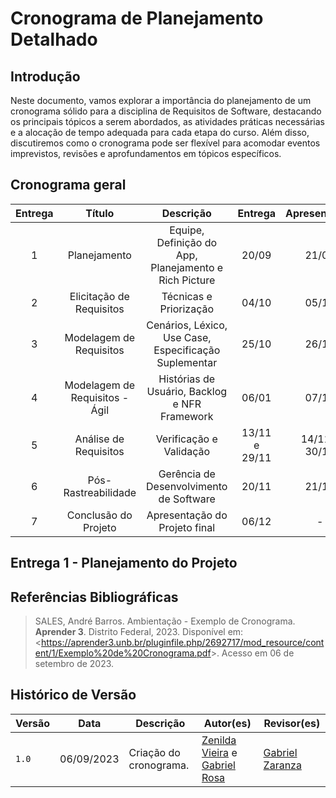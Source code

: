 # Cronograma de Planejamento Detalhado

## Introdução
Neste documento, vamos explorar a importância do planejamento de um cronograma sólido para a disciplina de Requisitos de Software, destacando os principais tópicos a serem abordados, as atividades práticas necessárias e a alocação de tempo adequada para cada etapa do curso. Além disso, discutiremos como o cronograma pode ser flexível para acomodar eventos imprevistos, revisões e aprofundamentos em tópicos específicos.

## Cronograma geral

| Entrega |             Título             |                       Descrição                       | Entrega | Apresentação |
| :---: | :----------------------------: | :---------------------------------------------------: | :-----: | :----------: |
|   1   |          Planejamento          | Equipe, Definição do App, Planejamento e Rich Picture |  20/09  |    21/09     |
|   2   |    Elicitação de Requisitos    |                Técnicas e Priorização                 |  04/10  |    05/10     |
|   3   |    Modelagem de Requisitos     | Cenários, Léxico, Use Case, Especificação Suplementar |  25/10  |    26/10    |
|   4   | Modelagem de Requisitos - Ágil |     Histórias de Usuário, Backlog e NFR Framework     |  06/01  |    07/11     |
|  5  |    Análise de Requisitos     |                Verificação e Validação                |  13/11 e 29/11  |    14/11 e 30/11     |
|   6   |      Pós-Rastreabilidade       |        Gerência de Desenvolvimento de Software        |  20/11  |    21/11     |
|   7   |      Conclusão do Projeto      |             Apresentação do Projeto final             |  06/12  |      -       |

## Entrega 1 -  Planejamento do Projeto

## Referências Bibliográficas

> SALES, André Barros. Ambientação - Exemplo de Cronograma. **Aprender 3**. Distrito Federal, 2023. Disponível em: <<https://aprender3.unb.br/pluginfile.php/2692717/mod_resource/content/1/Exemplo%20de%20Cronograma.pdf>>. Acesso em 06 de setembro de 2023.

## Histórico de Versão
| Versão  | Data       | Descrição                         | Autor(es)                                                                                    | Revisor(es)                                      |
| ------- | ---------- | --------------------------------- | -------------------------------------------------------------------------------------------- | ------------------------------------------------ |
| `1.0`   | 06/09/2023 | Criação do cronograma.            | [Zenilda Vieira](https://github.com/manuziny) e [Gabriel Rosa](https://github.com/g16c) | [Gabriel Zaranza](https://github.com/mathonaut) |
